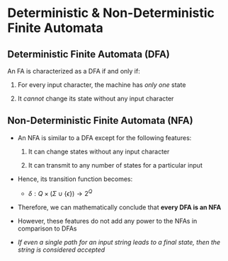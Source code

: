 # Deterministic & Non-Deterministic Finite Automata

## Deterministic Finite Automata (DFA)

An FA is characterized as a DFA if and only if:

1. For every input character, the machine has *only one* state

2. It *cannot* change its state without any input character

## Non-Deterministic Finite Automata (NFA)

- An NFA is similar to a DFA except for the following features:

    1. It can change states without any input character

    2. It can transmit to any number of states for a particular input

- Hence, its transition function becomes:

  - $\delta : Q \times { (\Sigma \cup \{\epsilon\}) } \rightarrow { 2^Q }$

- Therefore, we can mathematically conclude that **every DFA is an NFA**

- However, these features do not add any power to the NFAs in comparison to DFAs

- *If even a single path for an input string leads to a final state, then the string*
*is considered accepted*
